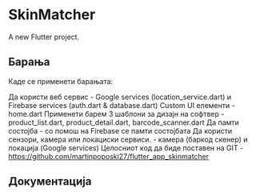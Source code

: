 # SkinMatcher

A new Flutter project.

## Барања

Каде се применети барањата:

Да користи веб сервис - Google services (location_service.dart) и Firebase services (auth.dart & database.dart)
Custom UI елементи - home.dart
Применети барем 3 шаблони за дизајн на софтвер - product_list.dart, product_detail.dart, barcode_scanner.dart
Да памти состојба - со помош на Firebase се памти состојбата
Да користи сензори, камера или локациски сервиси. - камера (баркод скенер) и локација (Google services)
Целосниот код да биде поставен на GIT - https://github.com/martinpoposki27/flutter_app_skinmatcher

## Документација


